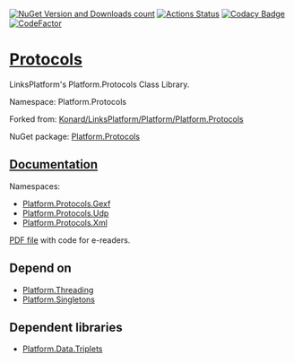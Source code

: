 [![NuGet Version and Downloads count](https://img.shields.io/nuget/v/Platform.Protocols?label=nuget&style=flat)](https://www.nuget.org/packages/Platform.Protocols)
[![Actions Status](https://github.com/linksplatform/Protocols/workflows/CD/badge.svg)](https://github.com/linksplatform/Protocols/actions?workflow=CD)
[![Codacy Badge](https://api.codacy.com/project/badge/Grade/c25f708dc08b4f7e8d96c671378bb1ad)](https://app.codacy.com/app/drakonard/Protocols?utm_source=github.com&utm_medium=referral&utm_content=linksplatform/Protocols&utm_campaign=Badge_Grade_Dashboard)
[![CodeFactor](https://www.codefactor.io/repository/github/linksplatform/communication/badge)](https://www.codefactor.io/repository/github/linksplatform/communication)

# [Protocols](https://github.com/linksplatform/Protocols)
LinksPlatform's Platform.Protocols Class Library.

Namespace: Platform.Protocols

Forked from: [Konard/LinksPlatform/Platform/Platform.Protocols](https://github.com/Konard/LinksPlatform/tree/0599b1bdad82c23ae80c890e63b309764b6997bd/Platform/Platform.Protocols)

NuGet package: [Platform.Protocols](https://www.nuget.org/packages/Platform.Protocols)

## [Documentation](https://linksplatform.github.io/Protocols)
Namespaces:
*   [Platform.Protocols.Gexf](https://linksplatform.github.io/Protocols/csharp/api/Platform.Protocols.Gexf.html)
*   [Platform.Protocols.Udp](https://linksplatform.github.io/Protocols/csharp/api/Platform.Protocols.Udp.html)
*   [Platform.Protocols.Xml](https://linksplatform.github.io/Protocols/csharp/api/Platform.Protocols.Xml.html)

[PDF file](https://linksplatform.github.io/Protocols/csharp/Platform.Protocols.pdf) with code for e-readers.

## Depend on
*   [Platform.Threading](https://github.com/linksplatform/Threading)
*   [Platform.Singletons](https://github.com/linksplatform/Singletons)

## Dependent libraries
*   [Platform.Data.Triplets](https://github.com/linksplatform/Data.Triplets)
